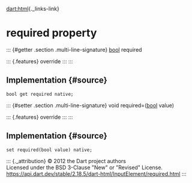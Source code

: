 [dart:html](../../dart-html/dart-html-library){._links-link}

required property
=================

::: {#getter .section .multi-line-signature}
[bool](../../dart-core/bool-class) required

::: {.features}
override
:::
:::

Implementation {#source}
--------------

``` {.language-dart data-language="dart"}
bool get required native;
```

::: {#setter .section .multi-line-signature}
void required=([bool](../../dart-core/bool-class) value)

::: {.features}
override
:::
:::

Implementation {#source}
--------------

``` {.language-dart data-language="dart"}
set required(bool value) native;
```

::: {._attribution}
© 2012 the Dart project authors\
Licensed under the BSD 3-Clause \"New\" or \"Revised\" License.\
<https://api.dart.dev/stable/2.18.5/dart-html/InputElement/required.html>
:::
